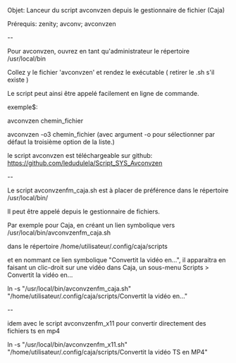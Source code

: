 Objet: Lanceur du script avconvzen depuis le gestionnaire de fichier (Caja)

Prérequis: zenity; avconv; avconvzen

--

Pour avconvzen, ouvrez en tant qu'administrateur le répertoire /usr/local/bin

Collez y le fichier 'avconvzen' et rendez le exécutable ( retirer le .sh s'il existe )

Le script peut ainsi être appelé facilement en ligne de commande.

exemple$: 

avconvzen chemin_fichier

avconvzen -o3 chemin_fichier (avec argument -o pour sélectionner par défaut la troisième option de la liste.)

le script avconvzen est téléchargeable sur github: 
https://github.com/ledudulela/Script_SYS_Avconvzen

--

Le script avconvzenfm_caja.sh est à placer de préférence dans le répertoire /usr/local/bin/

Il peut être appelé depuis le gestionnaire de fichiers.

Par exemple pour Caja, en créant un lien symbolique vers /usr/local/bin/avconvzenfm_caja.sh

dans le répertoire /home/utilisateur/.config/caja/scripts

et en nommant ce lien symbolique "Convertit la vidéo en...", il apparaitra en faisant un
 clic-droit sur une vidéo dans Caja, un sous-menu Scripts > Convertit la vidéo en...

ln -s "/usr/local/bin/avconvzenfm_caja.sh" "/home/utilisateur/.config/caja/scripts/Convertit la vidéo en..."

--

idem avec le script avconvzenfm_x11 pour convertir directement des fichiers ts en mp4 

ln -s "/usr/local/bin/avconvzenfm_x11.sh" "/home/utilisateur/.config/caja/scripts/Convertit la vidéo TS en MP4"





